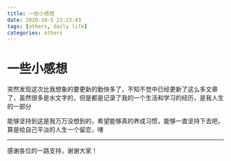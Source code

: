 ```yaml
---
title: 一些小感想
date: 2020-10-5 23:23:43
tags: [others, daily life]
categories: others
---
```


# 一些小感想

<!--more-->

突然发现这次比我想象的要更新的勤快多了，不知不觉中已经更新了这么多文章了，虽然很多是水文字的，但是都是记录了我的一个生活和学习的经历，是我人生的一部分

能够坚持到这是我万万没想到的，希望能够真的养成习惯，能够一直坚持下去吧，算是给自己平淡的人生一个留恋，嗐

---

感谢各位的一路支持，谢谢大家！

